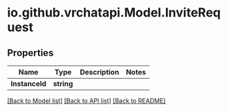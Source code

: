 # io.github.vrchatapi.Model.InviteRequest

## Properties

Name | Type | Description | Notes
------------ | ------------- | ------------- | -------------
**InstanceId** | **string** |  | 

[[Back to Model list]](../README.md#documentation-for-models) [[Back to API list]](../README.md#documentation-for-api-endpoints) [[Back to README]](../README.md)

